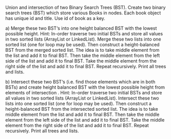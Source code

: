 Union and intersection of two Binary Search Trees (BST).
Create two binary search trees (BST) which store various Books in nodes. Each book object has unique id
and title. Use id of book as a key.

a) Merge these two BST‘s into one height balanced BST with the lowest possible height.
Hint: In-order traverse two initial BSTs and store all values in two sorted lists (ArrayList or LinkedList).
Merge these two lists into one sorted list (one for loop may be used).
Then construct a height-balanced BST from the merged sorted list. The idea is to take middle element from
the list and add it to final BST. Then take the middle element from the left side of the list and add it to final
BST. Take the middle element from the right side of the list and add it to final BST. Repeat recursively.
Print all trees and lists.

b) Intersect these two BST‘s (i.e. find those elements which are in both BSTs) and create height balanced
BST with the lowest possible height from elements of intersection .
Hint: In-order traverse two initial BSTs and store all values in two sorted lists (ArrayList or LinkedList).
Intersect these two lists into one sorted list (one for loop may be used).
Then construct a height-balanced BST from the intersected sorted list. The idea is to take middle element
from the list and add it to final BST. Then take the middle element from the left side of the list and add it to
final BST. Take the middle element from the right side of the list and add it to final BST. Repeat recursively.
Print all trees and lists.